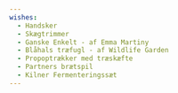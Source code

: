 ```yaml
---
wishes:
  - Handsker
  - Skægtrimmer
  - Ganske Enkelt - af Emma Martiny
  - Blåhals træfugl - af Wildlife Garden
  - Propoptrækker med træskæfte
  - Partners brætspil
  - Kilner Fermenteringssæt
---
```

